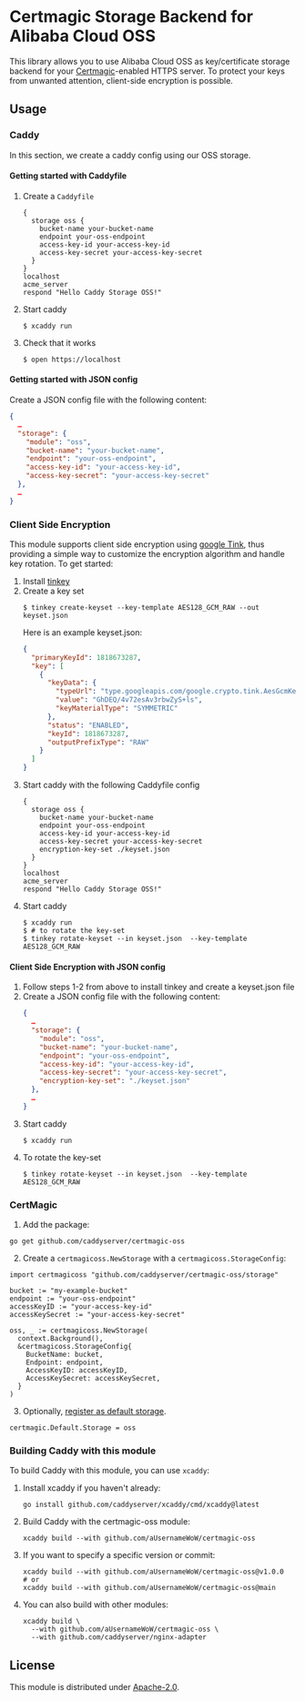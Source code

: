 # Certmagic Storage Backend for Alibaba Cloud OSS

This library allows you to use Alibaba Cloud OSS as key/certificate storage backend for your [Certmagic](https://github.com/caddyserver/certmagic)-enabled HTTPS server. To protect your keys from unwanted attention, client-side encryption is possible.

## Usage

### Caddy

In this section, we create a caddy config using our OSS storage.

#### Getting started with Caddyfile

1. Create a `Caddyfile`
    ```
    {
      storage oss {
        bucket-name your-bucket-name
        endpoint your-oss-endpoint
        access-key-id your-access-key-id
        access-key-secret your-access-key-secret
      }
    }
    localhost
    acme_server
    respond "Hello Caddy Storage OSS!"
    ```
2. Start caddy
    ```console
    $ xcaddy run
    ```
3. Check that it works
    ```console
    $ open https://localhost
    ```

#### Getting started with JSON config

Create a JSON config file with the following content:
```json
{
  …
  "storage": {
    "module": "oss",
    "bucket-name": "your-bucket-name",
    "endpoint": "your-oss-endpoint",
    "access-key-id": "your-access-key-id",
    "access-key-secret": "your-access-key-secret"
  },
  …
}
```

### Client Side Encryption

This module supports client side encryption using [google Tink](https://github.com/google/tink), thus providing a simple way to customize the encryption algorithm and handle key rotation. To get started: 

1. Install [tinkey](https://github.com/google/tink/blob/master/docs/TINKEY.md)
2. Create a key set
    ```console
    $ tinkey create-keyset --key-template AES128_GCM_RAW --out keyset.json
    ```
    Here is an example keyset.json:
    ```json
    {
      "primaryKeyId": 1818673287,
      "key": [
        {
          "keyData": {
            "typeUrl": "type.googleapis.com/google.crypto.tink.AesGcmKey",
            "value": "GhDEQ/4v72esAv3rbwZyS+ls",
            "keyMaterialType": "SYMMETRIC"
          },
          "status": "ENABLED",
          "keyId": 1818673287,
          "outputPrefixType": "RAW"
        }
      ]
    }
    ```
3. Start caddy with the following Caddyfile config
    ```
    {
      storage oss {
        bucket-name your-bucket-name
        endpoint your-oss-endpoint
        access-key-id your-access-key-id
        access-key-secret your-access-key-secret
        encryption-key-set ./keyset.json
      }
    }
    localhost
    acme_server
    respond "Hello Caddy Storage OSS!"
    ```
4. Start caddy
    ```console
    $ xcaddy run
    $ # to rotate the key-set
    $ tinkey rotate-keyset --in keyset.json  --key-template AES128_GCM_RAW
    ```

#### Client Side Encryption with JSON config

1. Follow steps 1-2 from above to install tinkey and create a keyset.json file
2. Create a JSON config file with the following content:
    ```json
    {
      …
      "storage": {
        "module": "oss",
        "bucket-name": "your-bucket-name",
        "endpoint": "your-oss-endpoint",
        "access-key-id": "your-access-key-id",
        "access-key-secret": "your-access-key-secret",
        "encryption-key-set": "./keyset.json"
      },
      …
    }
    ```
3. Start caddy
    ```console
    $ xcaddy run
    ```
4. To rotate the key-set
    ```console
    $ tinkey rotate-keyset --in keyset.json  --key-template AES128_GCM_RAW
    ```

### CertMagic

1. Add the package:

```console
go get github.com/caddyserver/certmagic-oss
```

2. Create a `certmagicoss.NewStorage` with a `certmagicoss.StorageConfig`:

```golang
import certmagicoss "github.com/caddyserver/certmagic-oss/storage"

bucket := "my-example-bucket"
endpoint := "your-oss-endpoint"
accessKeyID := "your-access-key-id"
accessKeySecret := "your-access-key-secret"

oss, _ := certmagicoss.NewStorage(
  context.Background(), 
  &certmagicoss.StorageConfig{
    BucketName: bucket,
    Endpoint: endpoint,
    AccessKeyID: accessKeyID,
    AccessKeySecret: accessKeySecret,
  }
)
```

3. Optionally, [register as default storage](https://github.com/caddyserver/certmagic#storage).

```golang
certmagic.Default.Storage = oss
```

### Building Caddy with this module

To build Caddy with this module, you can use `xcaddy`:

1. Install xcaddy if you haven't already:
   ```console
   go install github.com/caddyserver/xcaddy/cmd/xcaddy@latest
   ```

2. Build Caddy with the certmagic-oss module:
   ```console
   xcaddy build --with github.com/aUsernameWoW/certmagic-oss
   ```

3. If you want to specify a specific version or commit:
   ```console
   xcaddy build --with github.com/aUsernameWoW/certmagic-oss@v1.0.0
   # or
   xcaddy build --with github.com/aUsernameWoW/certmagic-oss@main
   ```

4. You can also build with other modules:
   ```console
   xcaddy build \
     --with github.com/aUsernameWoW/certmagic-oss \
     --with github.com/caddyserver/nginx-adapter
   ```

## License

This module is distributed under [Apache-2.0](LICENSE).